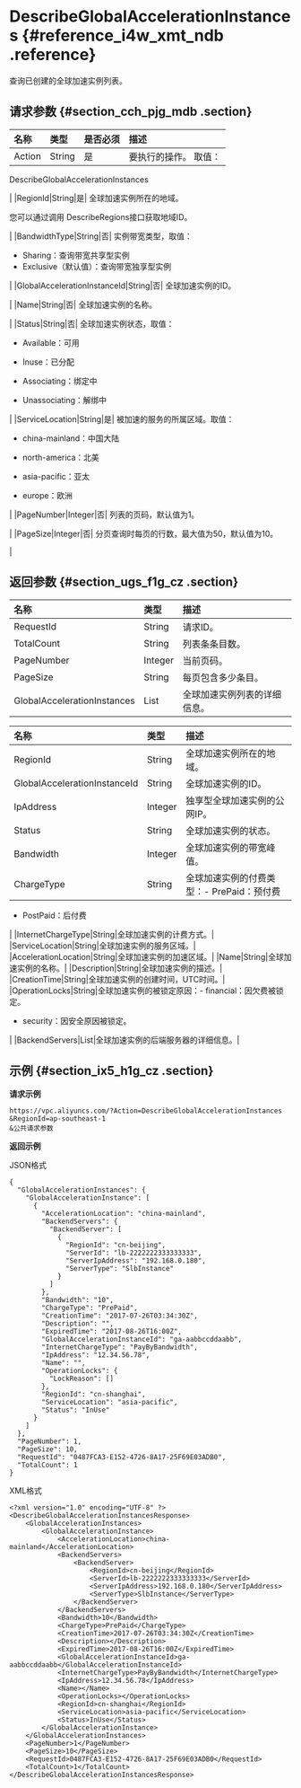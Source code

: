 # DescribeGlobalAccelerationInstances {#reference_i4w_xmt_ndb .reference}

查询已创建的全球加速实例列表。

## 请求参数 {#section_cch_pjg_mdb .section}

|名称|类型|是否必须|描述|
|:-|:-|:---|:-|
|Action|String|是| 要执行的操作。 取值：

 DescribeGlobalAccelerationInstances

 |
|RegionId|String|是| 全球加速实例所在的地域。

 您可以通过调用 DescribeRegions接口获取地域ID。

 |
|BandwidthType|String|否| 实例带宽类型，取值：

-   Sharing：查询带宽共享型实例
-   Exclusive（默认值）：查询带宽独享型实例

 |
|GlobalAccelerationInstanceId|String|否| 全球加速实例的ID。

 |
|Name|String|否| 全球加速实例的名称。

 |
|Status|String|否| 全球加速实例状态，取值：

-   Available：可用

-   Inuse：已分配

-   Associating：绑定中

-   Unassociating：解绑中


 |
|ServiceLocation|String|是| 被加速的服务的所属区域。取值：

-   china-mainland：中国大陆

-   north-america：北美

-   asia-pacific：亚太

-   europe：欧洲


 |
|PageNumber|Integer|否| 列表的页码，默认值为1。

 |
|PageSize|Integer|否| 分页查询时每页的行数，最大值为50，默认值为10。

 |

## 返回参数 {#section_ugs_f1g_cz .section}

|名称|类型|描述|
|:-|:-|:-|
|RequestId|String|请求ID。|
|TotalCount|String|列表条条目数。|
|PageNumber|Integer|当前页码。|
|PageSize|String|每页包含多少条目。|
|GlobalAccelerationInstances|List|全球加速实例列表的详细信息。|

|名称|类型|描述|
|:-|:-|:-|
|RegionId|String|全球加速实例所在的地域。|
|GlobalAccelerationInstanceId|String|全球加速实例的ID。|
|IpAddress|Integer|独享型全球加速实例的公网IP。|
|Status|String|全球加速实例的状态。|
|Bandwidth|Integer|全球加速实例的带宽峰值。|
|ChargeType|String|全球加速实例的付费类型：-   PrePaid：预付费
-   PostPaid：后付费

|
|InternetChargeType|String|全球加速实例的计费方式。|
|ServiceLocation|String|全球加速实例的服务区域。|
|AccelerationLocation|String|全球加速实例的加速区域。|
|Name|String|全球加速实例的名称。|
|Description|String|全球加速实例的描述。|
|CreationTime|String|全球加速实例的创建时间，UTC时间。|
|OperationLocks|String|全球加速实例的被锁定原因：-   financial：因欠费被锁定。
-   security：因安全原因被锁定。

|
|BackendServers|List|全球加速实例的后端服务器的详细信息。|

## 示例 {#section_ix5_h1g_cz .section}

**请求示例**

``` {#createVPCpub}
https://vpc.aliyuncs.com/?Action=DescribeGlobalAccelerationInstances
&RegionId=ap-southeast-1
&公共请求参数
```

**返回示例**

JSON格式

```
{
  "GlobalAccelerationInstances": {
    "GlobalAccelerationInstance": [
      {
        "AccelerationLocation": "china-mainland",
        "BackendServers": {
          "BackendServer": [
            {
              "RegionId": "cn-beijing",
              "ServerId": "lb-2222222333333333",
              "ServerIpAddress": "192.168.0.180",
              "ServerType": "SlbInstance"
            }
          ]
        },
        "Bandwidth": "10",
        "ChargeType": "PrePaid",
        "CreationTime": "2017-07-26T03:34:30Z",
        "Description": "",
        "ExpiredTime": "2017-08-26T16:00Z",
        "GlobalAccelerationInstanceId": "ga-aabbccddaabb",
        "InternetChargeType": "PayByBandwidth",
        "IpAddress": "12.34.56.78",
        "Name": "",
        "OperationLocks": {
          "LockReason": []
        },
        "RegionId": "cn-shanghai",
        "ServiceLocation": "asia-pacific",
        "Status": "InUse"
      }
    ]
  },
  "PageNumber": 1,
  "PageSize": 10,
  "RequestId": "0487FCA3-E152-4726-8A17-25F69E03ADB0",
  "TotalCount": 1
}
```

XML格式

```
<?xml version="1.0" encoding="UTF-8" ?>
<DescribeGlobalAccelerationInstancesResponse>
	<GlobalAccelerationInstances>
		<GlobalAccelerationInstance>
			<AccelerationLocation>china-mainland</AccelerationLocation>
			<BackendServers>
				<BackendServer>
					<RegionId>cn-beijing</RegionId>
					<ServerId>lb-2222222333333333</ServerId>
					<ServerIpAddress>192.168.0.180</ServerIpAddress>
					<ServerType>SlbInstance</ServerType>
				</BackendServer>
			</BackendServers>
			<Bandwidth>10</Bandwidth>
			<ChargeType>PrePaid</ChargeType>
			<CreationTime>2017-07-26T03:34:30Z</CreationTime>
			<Description></Description>
			<ExpiredTime>2017-08-26T16:00Z</ExpiredTime>
			<GlobalAccelerationInstanceId>ga-aabbccddaabb</GlobalAccelerationInstanceId>
			<InternetChargeType>PayByBandwidth</InternetChargeType>
			<IpAddress>12.34.56.78</IpAddress>
			<Name></Name>
			<OperationLocks></OperationLocks>
			<RegionId>cn-shanghai</RegionId>
			<ServiceLocation>asia-pacific</ServiceLocation>
			<Status>InUse</Status>
		</GlobalAccelerationInstance>
	</GlobalAccelerationInstances>
	<PageNumber>1</PageNumber>
	<PageSize>10</PageSize>
	<RequestId>0487FCA3-E152-4726-8A17-25F69E03ADB0</RequestId>
	<TotalCount>1</TotalCount>
</DescribeGlobalAccelerationInstancesResponse>
```

